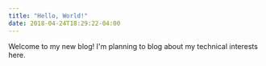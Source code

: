 ```yaml
---
title: "Hello, World!"
date: 2018-04-24T18:29:22-04:00
---
```


Welcome to my new blog! I'm planning to blog about my technical interests here.
